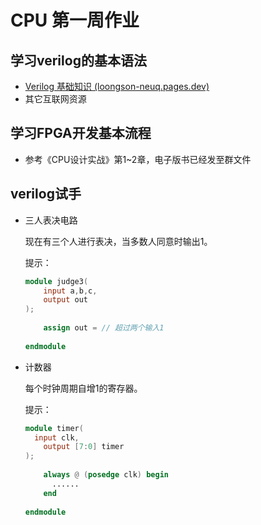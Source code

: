 

# CPU 第一周作业

## 学习verilog的基本语法

- [Verilog 基础知识 (loongson-neuq.pages.dev)](https://loongson-neuq.pages.dev/p/verilog-基础知识/)
- 其它互联网资源

## 学习FPGA开发基本流程

- 参考《CPU设计实战》第1~2章，电子版书已经发至群文件

## verilog试手

- 三人表决电路

  现在有三个人进行表决，当多数人同意时输出1。

  提示：

  ```verilog
  module judge3(
      input a,b,c,
      output out
  );
      
      assign out = // 超过两个输入1
      
  endmodule
  ```

- 计数器

  每个时钟周期自增1的寄存器。

  提示：

  ```verilog
  module timer(
  	input clk,
      output [7:0] timer
  );
      
      always @ (posedge clk) begin
      	...... 
      end
      
  endmodule
  ```
